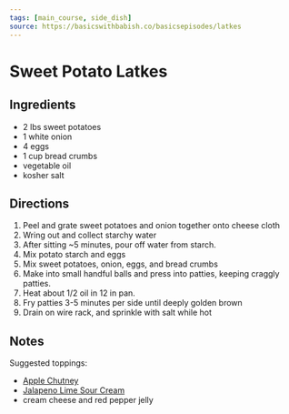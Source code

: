 ```yaml
---
tags: [main_course, side_dish]
source: https://basicswithbabish.co/basicsepisodes/latkes
---
```


# Sweet Potato Latkes

## Ingredients

- 2 lbs sweet potatoes
- 1 white onion
- 4 eggs
- 1 cup bread crumbs
- vegetable oil
- kosher salt

## Directions

1. Peel and grate sweet potatoes and onion together onto cheese cloth
2. Wring out and collect starchy water
3. After sitting ~5 minutes, pour off water from starch.
4. Mix potato starch and eggs
5. Mix sweet potatoes, onion, eggs, and bread crumbs
6. Make into small handful balls and press into patties, keeping craggly patties.
7. Heat about 1/2 oil in 12 in pan.
8. Fry patties 3-5 minutes per side until deeply golden brown
9. Drain on wire rack, and sprinkle with salt while hot

## Notes

Suggested toppings:

- [Apple Chutney](./apple-chutney.md)
- [Jalapeno Lime Sour Cream](./jalapeno-lime-sour-cream.md)
- cream cheese and red pepper jelly

